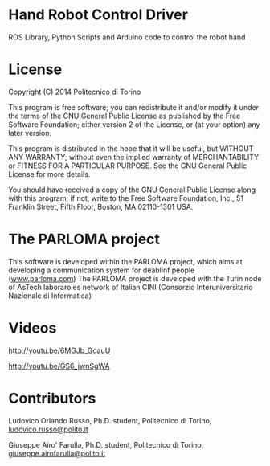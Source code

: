 Hand Robot Control Driver
============

ROS Library, Python Scripts and Arduino code to control the robot hand


License
============
Copyright (C) 2014 Politecnico di Torino

This program is free software; you can redistribute it and/or modify
it under the terms of the GNU General Public License as published by
the Free Software Foundation; either version 2 of the License, or
(at your option) any later version.

This program is distributed in the hope that it will be useful,
but WITHOUT ANY WARRANTY; without even the implied warranty of
MERCHANTABILITY or FITNESS FOR A PARTICULAR PURPOSE.  See the
GNU General Public License for more details.

You should have received a copy of the GNU General Public License along
with this program; if not, write to the Free Software Foundation, Inc.,
51 Franklin Street, Fifth Floor, Boston, MA 02110-1301 USA.



The PARLOMA project
===========
This software is developed within the PARLOMA project, which aims
at developing a communication system for deablinf people (www.parloma.com)
The PARLOMA project is developed with the Turin node of AsTech laboraroies
network of Italian CINI (Consorzio Interuniversitario Nazionale di Informatica)

Videos
============
http://youtu.be/6MGJb_GqauU

http://youtu.be/GS6_jwnSgWA


Contributors
============
Ludovico Orlando Russo, Ph.D. student, Politecnico di Torino, ludovico.russo@polito.it

Giuseppe Airo' Farulla, Ph.D. student, Politecnico di Torino, giuseppe.airofarulla@polito.it
